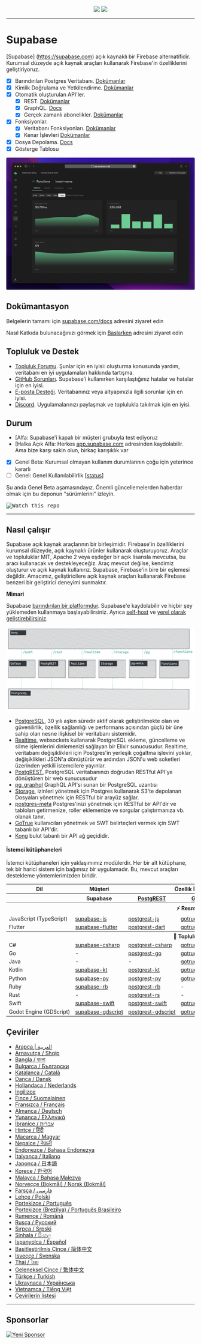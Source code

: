 <p align="center">
<img src="https://user-images.githubusercontent.com/8291514/213727234-cda046d6-28c6-491a-b284-b86c5cede25d.png#gh-light-mode-only">
<img src="https://user-images.githubusercontent.com/8291514/213727225-56186826-bee8-43b5-9b15-86e839d89393.png#gh-dark-mode-only">
</p>

---

# Supabase

[Supabase] (https://supabase.com) açık kaynaklı bir Firebase alternatifidir. Kurumsal düzeyde açık kaynak araçları kullanarak Firebase'in özelliklerini geliştiriyoruz.

- [x] Barındırılan Postgres Veritabanı. [Dokümanlar](https://supabase.com/docs/guides/database)
- [x] Kimlik Doğrulama ve Yetkilendirme. [Dokümanlar](https://supabase.com/docs/guides/auth)
- [x] Otomatik oluşturulan API'ler.
  - [x] REST. [Dokümanlar](https://supabase.com/docs/guides/database/api#rest-api)
  - [x] GraphQL. [Docs](https://supabase.com/docs/guides/database/api#graphql-api)
  - [x] Gerçek zamanlı abonelikler. [Dokümanlar](https://supabase.com/docs/guides/database/api#realtime-api)
- [x] Fonksiyonlar.
  - [x] Veritabanı Fonksiyonları. [Dokümanlar](https://supabase.com/docs/guides/database/functions)
  - [x] Kenar İşlevleri [Dokümanlar](https://supabase.com/docs/guides/functions)
- [x] Dosya Depolama. [Docs](https://supabase.com/docs/guides/storage)
- [x] Gösterge Tablosu

![Supabase Dashboard](https://raw.githubusercontent.com/supabase/supabase/master/apps/www/public/images/github/supabase-dashboard.png)

## Dokümantasyon

Belgelerin tamamı için [supabase.com/docs](https://supabase.com/docs) adresini ziyaret edin

Nasıl Katkıda bulunacağınızı görmek için [Başlarken](./DEVELOPERS.md) adresini ziyaret edin

## Topluluk ve Destek

- [Topluluk Forumu](https://github.com/supabase/supabase/discussions). Şunlar için en iyisi: oluşturma konusunda yardım, veritabanı en iyi uygulamaları hakkında tartışma.
- [GitHub Sorunları](https://github.com/supabase/supabase/issues). Supabase'i kullanırken karşılaştığınız hatalar ve hatalar için en iyisi.
- [E-posta Desteği](https://supabase.com/docs/support#business-support). Veritabanınız veya altyapınızla ilgili sorunlar için en iyisi.
- [Discord](https://discord.supabase.com). Uygulamalarınızı paylaşmak ve toplulukla takılmak için en iyisi.

## Durum

- [Alfa: Supabase'i kapalı bir müşteri grubuyla test ediyoruz
- [Halka Açık Alfa: Herkes [app.supabase.com](https://app.supabase.com) adresinden kaydolabilir. Ama bize karşı sakin olun, birkaç karışıklık var
- [x] Genel Beta: Kurumsal olmayan kullanım durumlarının çoğu için yeterince kararlı
- [ ] Genel: Genel Kullanılabilirlik [[status](https://supabase.com/docs/guides/getting-started/features#feature-status)]

Şu anda Genel Beta aşamasındayız. Önemli güncellemelerden haberdar olmak için bu deponun "sürümlerini" izleyin.

<kbd><img src="https://raw.githubusercontent.com/supabase/supabase/d5f7f413ab356dc1a92075cb3cee4e40a957d5b1/web/static/watch-repo.gif" alt="Watch this repo"/></kbd>

---

## Nasıl çalışır

Supabase açık kaynak araçlarının bir birleşimidir. Firebase'in özelliklerini kurumsal düzeyde, açık kaynaklı ürünler kullanarak oluşturuyoruz. Araçlar ve topluluklar MIT, Apache 2 veya eşdeğer bir açık lisansla mevcutsa, bu aracı kullanacak ve destekleyeceğiz. Araç mevcut değilse, kendimiz oluşturur ve açık kaynak kullanırız. Supabase, Firebase'in bire bir eşlemesi değildir. Amacımız, geliştiricilere açık kaynak araçları kullanarak Firebase benzeri bir geliştirici deneyimi sunmaktır.

**Mimari**

Supabase [barındırılan bir platformdur](https://app.supabase.com). Supabase'e kaydolabilir ve hiçbir şey yüklemeden kullanmaya başlayabilirsiniz.
Ayrıca [self-host](https://supabase.com/docs/guides/hosting/overview) ve [yerel olarak geliştirebilirsiniz](https://supabase.com/docs/guides/local-development).

![Mimarlık](https://github.com/supabase/supabase/blob/master/apps/docs/public/img/supabase-architecture.png)

- [PostgreSQL](https://www.postgresql.org/), 30 yılı aşkın süredir aktif olarak geliştirilmekte olan ve güvenilirlik, özellik sağlamlığı ve performans açısından güçlü bir üne sahip olan nesne ilişkisel bir veritabanı sistemidir.
- [Realtime](https://github.com/supabase/realtime), websockets kullanarak PostgreSQL ekleme, güncelleme ve silme işlemlerini dinlemenizi sağlayan bir Elixir sunucusudur. Realtime, veritabanı değişiklikleri için Postgres'in yerleşik çoğaltma işlevini yoklar, değişiklikleri JSON'a dönüştürür ve ardından JSON'u web soketleri üzerinden yetkili istemcilere yayınlar.
- [PostgREST](http://postgrest.org/), PostgreSQL veritabanınızı doğrudan RESTful API'ye dönüştüren bir web sunucusudur
- [pg_graphql](http://github.com/supabase/pg_graphql/) GraphQL API'si sunan bir PostgreSQL uzantısı
- [Storage](https://github.com/supabase/storage-api), izinleri yönetmek için Postgres kullanarak S3'te depolanan Dosyaları yönetmek için RESTful bir arayüz sağlar.
- [postgres-meta](https://github.com/supabase/postgres-meta) Postgres'inizi yönetmek için RESTful bir API'dir ve tabloları getirmenize, roller eklemenize ve sorgular çalıştırmanıza vb. olanak tanır.
- [GoTrue](https://github.com/netlify/gotrue) kullanıcıları yönetmek ve SWT belirteçleri vermek için SWT tabanlı bir API'dir.
- [Kong](https://github.com/Kong/kong) bulut tabanlı bir API ağ geçididir.

#### İstemci kütüphaneleri

İstemci kütüphaneleri için yaklaşımımız modülerdir. Her bir alt kütüphane, tek bir harici sistem için bağımsız bir uygulamadır. Bu, mevcut araçları destekleme yöntemlerimizden biridir.

<table style="table-layout:fixed; white-space: nowrap;">
  <tr>
    <th>Dil</th>
    <th>Müşteri</th>
    <th colspan="5">Özellik İstemcileri (Supabase istemcisinde paketlenmiştir)</th>
  </tr>
  
  <tr>
    <th></th>
    <th>Supabase</th>
    <th><a href="https://github.com/postgrest/postgrest" target="_blank" rel="noopener noreferrer">PostgREST</a></th>
    <th><a href="https://github.com/supabase/gotrue" target="_blank" rel="noopener noreferrer">GoTrue</a></th>
    <th><a href="https://github.com/supabase/realtime" target="_blank" rel="noopener noreferrer">Realtime</a></th>
    <th><a href="https://github.com/supabase/storage-api" target="_blank" rel="noopener noreferrer">Storage</a></th>
    <th>Functions</th>
  </tr>
  <!-- TEMPLATE FOR NEW ROW -->
  <!-- START ROW
  <tr>
    <td>lang</td>
    <td><a href="https://github.com/supabase-community/supabase-lang" target="_blank" rel="noopener noreferrer">supabase-lang</a></td>
    <td><a href="https://github.com/supabase-community/postgrest-lang" target="_blank" rel="noopener noreferrer">postgrest-lang</a></td>
    <td><a href="https://github.com/supabase-community/gotrue-lang" target="_blank" rel="noopener noreferrer">gotrue-lang</a></td>
    <td><a href="https://github.com/supabase-community/realtime-lang" target="_blank" rel="noopener noreferrer">realtime-lang</a></td>
    <td><a href="https://github.com/supabase-community/storage-lang" target="_blank" rel="noopener noreferrer">storage-lang</a></td>
  </tr>
  END ROW -->
  
  <th colspan="7">⚡️ Resmi ⚡️</th>
  
  <tr>
    <td>JavaScript (TypeScript)</td>
    <td><a href="https://github.com/supabase/supabase-js" target="_blank" rel="noopener noreferrer">supabase-js</a></td>
    <td><a href="https://github.com/supabase/postgrest-js" target="_blank" rel="noopener noreferrer">postgrest-js</a></td>
    <td><a href="https://github.com/supabase/gotrue-js" target="_blank" rel="noopener noreferrer">gotrue-js</a></td>
    <td><a href="https://github.com/supabase/realtime-js" target="_blank" rel="noopener noreferrer">realtime-js</a></td>
    <td><a href="https://github.com/supabase/storage-js" target="_blank" rel="noopener noreferrer">storage-js</a></td>
    <td><a href="https://github.com/supabase/functions-js" target="_blank" rel="noopener noreferrer">functions-js</a></td>
  </tr>
    <tr>
    <td>Flutter</td>
    <td><a href="https://github.com/supabase/supabase-flutter" target="_blank" rel="noopener noreferrer">supabase-flutter</a></td>
    <td><a href="https://github.com/supabase/postgrest-dart" target="_blank" rel="noopener noreferrer">postgrest-dart</a></td>
    <td><a href="https://github.com/supabase/gotrue-dart" target="_blank" rel="noopener noreferrer">gotrue-dart</a></td>
    <td><a href="https://github.com/supabase/realtime-dart" target="_blank" rel="noopener noreferrer">realtime-dart</a></td>
    <td><a href="https://github.com/supabase/storage-dart" target="_blank" rel="noopener noreferrer">storage-dart</a></td>
    <td><a href="https://github.com/supabase/functions-dart" target="_blank" rel="noopener noreferrer">functions-dart</a></td>
  </tr>
  
  <th colspan="7">💚 Topluluk 💚</th>
  
  <tr>
    <td>C#</td>
    <td><a href="https://github.com/supabase-community/supabase-csharp" target="_blank" rel="noopener noreferrer">supabase-csharp</a></td>
    <td><a href="https://github.com/supabase-community/postgrest-csharp" target="_blank" rel="noopener noreferrer">postgrest-csharp</a></td>
    <td><a href="https://github.com/supabase-community/gotrue-csharp" target="_blank" rel="noopener noreferrer">gotrue-csharp</a></td>
    <td><a href="https://github.com/supabase-community/realtime-csharp" target="_blank" rel="noopener noreferrer">realtime-csharp</a></td>
    <td><a href="https://github.com/supabase-community/storage-csharp" target="_blank" rel="noopener noreferrer">storage-csharp</a></td>
    <td><a href="https://github.com/supabase-community/functions-csharp" target="_blank" rel="noopener noreferrer">functions-csharp</a></td>
  </tr>
  <tr>
    <td>Go</td>
    <td>-</td>
    <td><a href="https://github.com/supabase-community/postgrest-go" target="_blank" rel="noopener noreferrer">postgrest-go</a></td>
    <td><a href="https://github.com/supabase-community/gotrue-go" target="_blank" rel="noopener noreferrer">gotrue-go</a></td>
    <td>-</td>
    <td><a href="https://github.com/supabase-community/storage-go" target="_blank" rel="noopener noreferrer">storage-go</a></td>
    <td><a href="https://github.com/supabase-community/functions-go" target="_blank" rel="noopener noreferrer">functions-go</a></td>
  </tr>
  <tr>
    <td>Java</td>
    <td>-</td>
    <td>-</td>
    <td><a href="https://github.com/supabase-community/gotrue-java" target="_blank" rel="noopener noreferrer">gotrue-java</a></td>
    <td>-</td>
    <td><a href="https://github.com/supabase-community/storage-java" target="_blank" rel="noopener noreferrer">storage-java</a></td>
    <td>-</td>
  </tr>
  <tr>
    <td>Kotlin</td>
    <td><a href="https://github.com/supabase-community/supabase-kt" target="_blank" rel="noopener noreferrer">supabase-kt</a></td>
    <td><a href="https://github.com/supabase-community/supabase-kt/tree/master/Postgrest" target="_blank" rel="noopener noreferrer">postgrest-kt</a></td>
    <td><a href="https://github.com/supabase-community/supabase-kt/tree/master/GoTrue" target="_blank" rel="noopener noreferrer">gotrue-kt</a></td>
    <td><a href="https://github.com/supabase-community/supabase-kt/tree/master/Realtime" target="_blank" rel="noopener noreferrer">realtime-kt</a></td>
    <td><a href="https://github.com/supabase-community/supabase-kt/tree/master/Storage" target="_blank" rel="noopener noreferrer">storage-kt</a></td>
    <td><a href="https://github.com/supabase-community/supabase-kt/tree/master/Functions" target="_blank" rel="noopener noreferrer">functions-kt</a></td>
  </tr>
  <tr>
    <td>Python</td>
    <td><a href="https://github.com/supabase-community/supabase-py" target="_blank" rel="noopener noreferrer">supabase-py</a></td>
    <td><a href="https://github.com/supabase-community/postgrest-py" target="_blank" rel="noopener noreferrer">postgrest-py</a></td>
    <td><a href="https://github.com/supabase-community/gotrue-py" target="_blank" rel="noopener noreferrer">gotrue-py</a></td>
    <td><a href="https://github.com/supabase-community/realtime-py" target="_blank" rel="noopener noreferrer">realtime-py</a></td>
    <td><a href="https://github.com/supabase-community/storage-py" target="_blank" rel="noopener noreferrer">storage-py</a></td>
    <td><a href="https://github.com/supabase-community/functions-py" target="_blank" rel="noopener noreferrer">functions-py</a></td>
  </tr>
  <tr>
    <td>Ruby</td>
    <td><a href="https://github.com/supabase-community/supabase-rb" target="_blank" rel="noopener noreferrer">supabase-rb</a></td>
    <td><a href="https://github.com/supabase-community/postgrest-rb" target="_blank" rel="noopener noreferrer">postgrest-rb</a></td>
    <td>-</td>
    <td>-</td>
    <td>-</td>
    <td>-</td>
  </tr>
  <tr>
    <td>Rust</td>
    <td>-</td>
    <td><a href="https://github.com/supabase-community/postgrest-rs" target="_blank" rel="noopener noreferrer">postgrest-rs</a></td>
    <td>-</td>
    <td>-</td>
    <td>-</td>
    <td>-</td>
  </tr>
  <tr>
    <td>Swift</td>
    <td><a href="https://github.com/supabase-community/supabase-swift" target="_blank" rel="noopener noreferrer">supabase-swift</a></td>
    <td><a href="https://github.com/supabase-community/postgrest-swift" target="_blank" rel="noopener noreferrer">postgrest-swift</a></td>
    <td><a href="https://github.com/supabase-community/gotrue-swift" target="_blank" rel="noopener noreferrer">gotrue-swift</a></td>
    <td><a href="https://github.com/supabase-community/realtime-swift" target="_blank" rel="noopener noreferrer">realtime-swift</a></td>
    <td><a href="https://github.com/supabase-community/storage-swift" target="_blank" rel="noopener noreferrer">storage-swift</a></td>
    <td><a href="https://github.com/supabase-community/functions-swift" target="_blank" rel="noopener noreferrer">functions-swift</a></td>
  </tr>
  <tr>
    <td>Godot Engine (GDScript)</td>
    <td><a href="https://github.com/supabase-community/godot-engine.supabase" target="_blank" rel="noopener noreferrer">supabase-gdscript</a></td>
    <td><a href="https://github.com/supabase-community/postgrest-gdscript" target="_blank" rel="noopener noreferrer">postgrest-gdscript</a></td>
    <td><a href="https://github.com/supabase-community/gotrue-gdscript" target="_blank" rel="noopener noreferrer">gotrue-gdscript</a></td>
    <td><a href="https://github.com/supabase-community/realtime-gdscript" target="_blank" rel="noopener noreferrer">realtime-gdscript</a></td>
    <td><a href="https://github.com/supabase-community/storage-gdscript" target="_blank" rel="noopener noreferrer">storage-gdscript</a></td>
    <td><a href="https://github.com/supabase-community/functions-gdscript" target="_blank" rel="noopener noreferrer">functions-gdscript</a></td>
  </tr>
  
</table>

<!--- Remove this list if you're translating to another language, it's hard to keep updated across multiple files-->
<!--- Keep only the link to the list of translation files-->

## Çeviriler

- [Arapça | العربية](/i18n/README.ar.md)
- [Arnavutça / Shqip](/i18n/README.sq.md)
- [Bangla / বাংলা](/i18n/README.bn.md)
- [Bulgarca / Български](/i18n/README.bg.md)
- [Katalanca / Català](/i18n/README.ca.md)
- [Danca / Dansk](/i18n/README.da.md)
- [Hollandaca / Nederlands](/i18n/README.nl.md)
- [İngilizce](https://github.com/supabase/supabase)
- [Fince / Suomalainen](/i18n/README.fi.md)
- [Fransızca / Français](/i18n/README.fr.md)
- [Almanca / Deutsch](/i18n/README.de.md)
- [Yunanca / Ελληνικά](/i18n/README.gr.md)
- [İbranice / עברית](/i18n/README.he.md)
- [Hintçe / हिंदी](/i18n/README.hi.md)
- [Macarca / Magyar](/i18n/README.hu.md)
- [Nepalce / नेपाली](/i18n/README.ne.md)
- [Endonezce / Bahasa Endonezya](/i18n/README.id.md)
- [İtalyanca / Italiano](/i18n/README.it.md)
- [Japonca / 日本語](/i18n/README.jp.md)
- [Korece / 한국어](/i18n/README.ko.md)
- [Malayca / Bahasa Malezya](/i18n/README.ms.md)
- [Norveççe (Bokmål) / Norsk (Bokmål)](/i18n/README.nb-no.md)
- [Farsça / فارسی](/i18n/README.fa.md)
- [Lehçe / Polski](/i18n/README.pl.md)
- [Portekizce / Português](/i18n/README.pt.md)
- [Portekizce (Brezilya) / Português Brasileiro](/i18n/README.pt-br.md)
- [Rumence / Română](/i18n/README.ro.md)
- [Rusça / Pусский](/i18n/README.ru.md)
- [Sırpça / Srpski](/i18n/README.sr.md)
- [Sinhala / සිංහල](/i18n/README.si.md)
- [İspanyolca / Español](/i18n/README.es.md)
- [Basitleştirilmiş Çince / 简体中文](/i18n/README.zh-cn.md)
- [İsveççe / Svenska](/i18n/README.sv.md)
- [Thai / ไทย](/i18n/README.th.md)
- [Geleneksel Çince / 繁体中文](/i18n/README.zh-tw.md)
- [Türkçe / Turkish](/i18n/README.tr.md)
- [Ukraynaca / Українська](/i18n/README.uk.md)
- [Vietnamca / Tiếng Việt](/i18n/README.vi-vn.md)
- [Çevirilerin listesi](/i18n/languages.md) <!--- Keep only this -->

---

## Sponsorlar

[![Yeni Sponsor](https://user-images.githubusercontent.com/10214025/90518111-e74bbb00-e198-11ea-8f88-c9e3c1aa4b5b.png)](https://github.com/sponsors/supabase)
